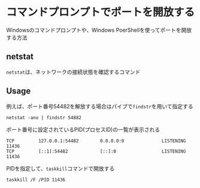 # コマンドプロンプトでポートを開放する
Windowsのコマンドプロンプトや、Windows PoerShellを使ってポートを開放する方法

## netstat
`netstat`は、ネットワークの接続状態を確認するコマンド

## Usage
例えば、ポート番号54482を解放する場合はパイプで`findstr`を用いて指定する
```
netstat -ano | findstr 54882
```

ポート番号に設定されているPID(プロセスID)の一覧が表示される
```
TCP         127.0.0.1:54482        0.0.0.0:0              LISTENING       11436
TCP         [::1]:54482            [::]:0                 LISTENING       11436
```

PIDを指定して、`taskkill`コマンドで開放する
```
taskkill /F /PID 11436
```
